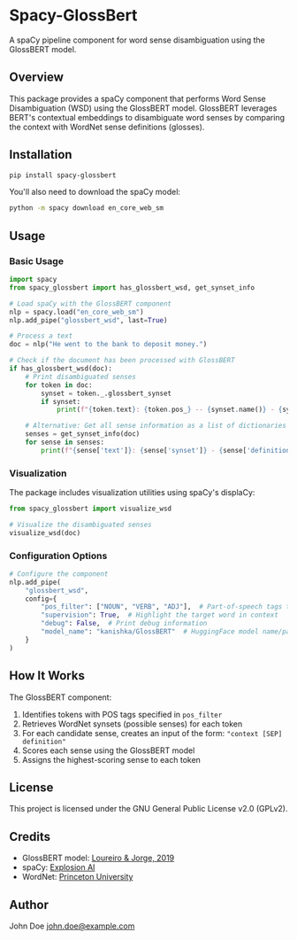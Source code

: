 # Spacy-GlossBert

A spaCy pipeline component for word sense disambiguation using the GlossBERT model.

## Overview

This package provides a spaCy component that performs Word Sense Disambiguation (WSD) using the GlossBERT model. 
GlossBERT leverages BERT's contextual embeddings to disambiguate word senses by comparing the context with WordNet sense definitions (glosses).

## Installation

```bash
pip install spacy-glossbert
```

You'll also need to download the spaCy model:

```bash
python -m spacy download en_core_web_sm
```

## Usage

### Basic Usage

```python
import spacy
from spacy_glossbert import has_glossbert_wsd, get_synset_info

# Load spaCy with the GlossBERT component
nlp = spacy.load("en_core_web_sm")
nlp.add_pipe("glossbert_wsd", last=True)

# Process a text
doc = nlp("He went to the bank to deposit money.")

# Check if the document has been processed with GlossBERT
if has_glossbert_wsd(doc):
    # Print disambiguated senses
    for token in doc:
        synset = token._.glossbert_synset
        if synset:
            print(f"{token.text}: {token.pos_} -- {synset.name()} - {synset.definition()}")

    # Alternative: Get all sense information as a list of dictionaries
    senses = get_synset_info(doc)
    for sense in senses:
        print(f"{sense['text']}: {sense['synset']} - {sense['definition']}")
```

### Visualization

The package includes visualization utilities using spaCy's displaCy:

```python
from spacy_glossbert import visualize_wsd

# Visualize the disambiguated senses
visualize_wsd(doc)
```

### Configuration Options

```python
# Configure the component
nlp.add_pipe(
    "glossbert_wsd",
    config={
        "pos_filter": ["NOUN", "VERB", "ADJ"],  # Part-of-speech tags to process
        "supervision": True,  # Highlight the target word in context
        "debug": False,  # Print debug information
        "model_name": "kanishka/GlossBERT"  # HuggingFace model name/path
    }
)
```

## How It Works

The GlossBERT component:

1. Identifies tokens with POS tags specified in `pos_filter`
2. Retrieves WordNet synsets (possible senses) for each token
3. For each candidate sense, creates an input of the form: `"context [SEP] definition"`
4. Scores each sense using the GlossBERT model
5. Assigns the highest-scoring sense to each token

## License

This project is licensed under the GNU General Public License v2.0 (GPLv2).

## Credits

- GlossBERT model: [Loureiro & Jorge, 2019](https://aclanthology.org/D19-1355/)
- spaCy: [Explosion AI](https://spacy.io/)
- WordNet: [Princeton University](https://wordnet.princeton.edu/) 

## Author

John Doe <john.doe@example.com> 